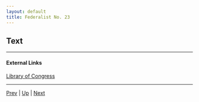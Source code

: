 ```yaml
---
layout: default
title: Federalist No. 23
---
```


## Text

---
#### External Links
[Library of Congress]()

---

[Prev](22.md) | [Up](README.md) | [Next](24.md)
